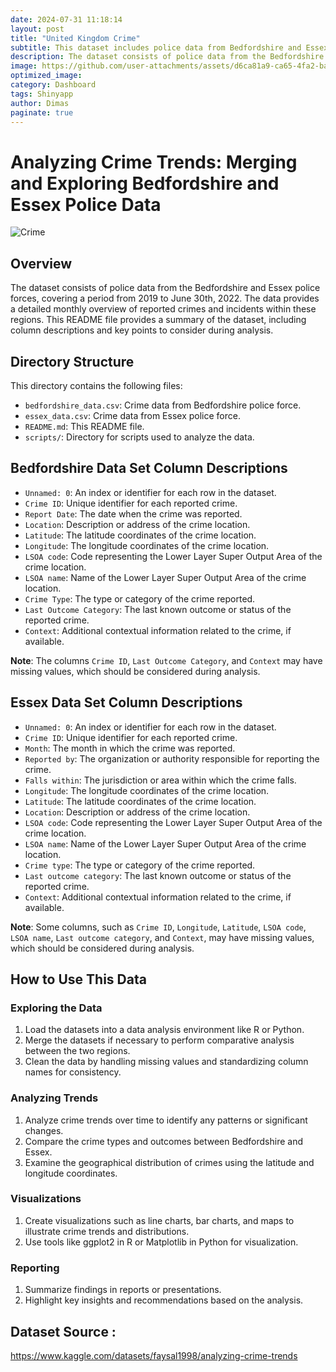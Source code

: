 ```yaml
---
date: 2024-07-31 11:18:14
layout: post
title: "United Kingdom Crime"
subtitle: This dataset includes police data from Bedfordshire and Essex, spanning 2019 to June 30th, 2022.
description: The dataset consists of police data from the Bedfordshire and Essex police forces, covering a period from 2019 to June 30th, 2022. The data provides a detailed monthly overview of reported crimes and incidents within these regions. This README file provides a summary of the dataset, including column descriptions and key points to consider during analysis.
image: https://github.com/user-attachments/assets/d6ca81a9-ca65-4fa2-ba16-46f7e77cfa19
optimized_image: 
category: Dashboard
tags: Shinyapp
author: Dimas
paginate: true
---
```


# Analyzing Crime Trends: Merging and Exploring Bedfordshire and Essex Police Data

![Crime](https://github.com/user-attachments/assets/867b1010-293f-4402-a907-8535459bc862)


## Overview
The dataset consists of police data from the Bedfordshire and Essex police forces, covering a period from 2019 to June 30th, 2022. The data provides a detailed monthly overview of reported crimes and incidents within these regions. This README file provides a summary of the dataset, including column descriptions and key points to consider during analysis.

## Directory Structure
This directory contains the following files:
- `bedfordshire_data.csv`: Crime data from Bedfordshire police force.
- `essex_data.csv`: Crime data from Essex police force.
- `README.md`: This README file.
- `scripts/`: Directory for scripts used to analyze the data.

## Bedfordshire Data Set Column Descriptions
- `Unnamed: 0`: An index or identifier for each row in the dataset.
- `Crime ID`: Unique identifier for each reported crime.
- `Report Date`: The date when the crime was reported.
- `Location`: Description or address of the crime location.
- `Latitude`: The latitude coordinates of the crime location.
- `Longitude`: The longitude coordinates of the crime location.
- `LSOA code`: Code representing the Lower Layer Super Output Area of the crime location.
- `LSOA name`: Name of the Lower Layer Super Output Area of the crime location.
- `Crime Type`: The type or category of the crime reported.
- `Last Outcome Category`: The last known outcome or status of the reported crime.
- `Context`: Additional contextual information related to the crime, if available.

**Note**: The columns `Crime ID`, `Last Outcome Category`, and `Context` may have missing values, which should be considered during analysis.

## Essex Data Set Column Descriptions
- `Unnamed: 0`: An index or identifier for each row in the dataset.
- `Crime ID`: Unique identifier for each reported crime.
- `Month`: The month in which the crime was reported.
- `Reported by`: The organization or authority responsible for reporting the crime.
- `Falls within`: The jurisdiction or area within which the crime falls.
- `Longitude`: The longitude coordinates of the crime location.
- `Latitude`: The latitude coordinates of the crime location.
- `Location`: Description or address of the crime location.
- `LSOA code`: Code representing the Lower Layer Super Output Area of the crime location.
- `LSOA name`: Name of the Lower Layer Super Output Area of the crime location.
- `Crime type`: The type or category of the crime reported.
- `Last outcome category`: The last known outcome or status of the reported crime.
- `Context`: Additional contextual information related to the crime, if available.

**Note**: Some columns, such as `Crime ID`, `Longitude`, `Latitude`, `LSOA code`, `LSOA name`, `Last outcome category`, and `Context`, may have missing values, which should be considered during analysis.

## How to Use This Data

### Exploring the Data
1. Load the datasets into a data analysis environment like R or Python.
2. Merge the datasets if necessary to perform comparative analysis between the two regions.
3. Clean the data by handling missing values and standardizing column names for consistency.

### Analyzing Trends
1. Analyze crime trends over time to identify any patterns or significant changes.
2. Compare the crime types and outcomes between Bedfordshire and Essex.
3. Examine the geographical distribution of crimes using the latitude and longitude coordinates.

### Visualizations
1. Create visualizations such as line charts, bar charts, and maps to illustrate crime trends and distributions.
2. Use tools like ggplot2 in R or Matplotlib in Python for visualization.

### Reporting
1. Summarize findings in reports or presentations.
2. Highlight key insights and recommendations based on the analysis.

## Dataset Source :
https://www.kaggle.com/datasets/faysal1998/analyzing-crime-trends
